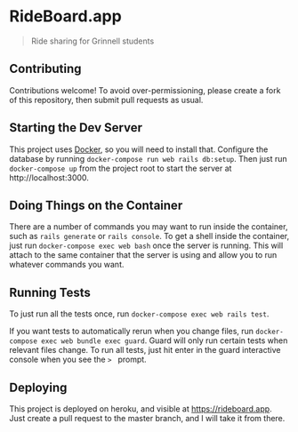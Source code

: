 # RideBoard.app

> Ride sharing for Grinnell students

## Contributing

Contributions welcome!  To avoid over-permissioning, please create a fork of this repository, then submit pull requests as usual.

## Starting the Dev Server

This project uses [Docker](https://www.docker.com/products/docker-desktop), so you will need to install that.  Configure the database by running `docker-compose run web rails db:setup`.  Then just run `docker-compose up` from the project root to start the server at http://localhost:3000.

## Doing Things on the Container

There are a number of commands you may want to run inside the container, such as `rails generate` or `rails console`.  To get a shell inside the container, just run `docker-compose exec web bash` once the server is running.  This will attach to the same container that the server is using and allow you to run whatever commands you want.

## Running Tests

To just run all the tests once, run `docker-compose exec web rails test`.

If you want tests to automatically rerun when you change files, run `docker-compose exec web bundle exec guard`.  Guard will only run certain tests when relevant files change.  To run all tests, just hit enter in the guard interactive console when you see the `> ` prompt.

## Deploying

This project is deployed on heroku, and visible at https://rideboard.app.  Just create a pull request to the master branch, and I will take it from there.
